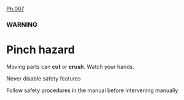 [Ph.007](../pict/Ph.007.svg)

### WARNING

# Pinch hazard

Moving parts can **cut** or **crush**. Watch your hands.

Never disable safety features

Follow safety procedures in the manual before intervening manually
